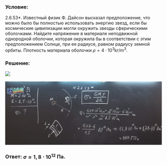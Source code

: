 ###  Условие: 

2.6.53*. Известный физик Ф. Дайсон высказал предположение, что можно было бы полностью использовать энергию звезд, если бы космические цивилизации могли окружить звезды сферическими оболочками. Найдите напряжение в материале неподвижной однородной оболочки, которая окружила бы в соответствии с этим предположением Солнце, при ее радиусе, равном радиусу земной орбиты. Плотность материала оболочки $\rho =4 \cdot 10^3 \mathrm{kг} / \mathrm{m}^3$. 

###  Решение: 

![](https://www.youtube.com/embed/zPWRQnlcilg) 

![|1862x752, 67%](../../img/2.6.53/01.png) 

###  Ответ: $\sigma\approx 1,8 \cdot 10^{12}$ Па. 

### 

